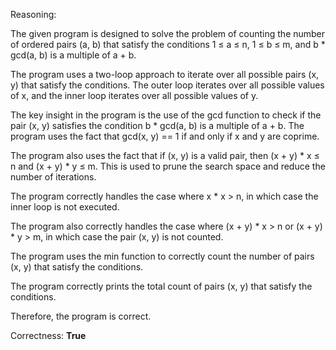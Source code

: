 Reasoning:

The given program is designed to solve the problem of counting the number of ordered pairs (a, b) that satisfy the conditions 1 ≤ a ≤ n, 1 ≤ b ≤ m, and b * gcd(a, b) is a multiple of a + b.

The program uses a two-loop approach to iterate over all possible pairs (x, y) that satisfy the conditions. The outer loop iterates over all possible values of x, and the inner loop iterates over all possible values of y.

The key insight in the program is the use of the gcd function to check if the pair (x, y) satisfies the condition b * gcd(a, b) is a multiple of a + b. The program uses the fact that gcd(x, y) == 1 if and only if x and y are coprime.

The program also uses the fact that if (x, y) is a valid pair, then (x + y) * x ≤ n and (x + y) * y ≤ m. This is used to prune the search space and reduce the number of iterations.

The program correctly handles the case where x * x > n, in which case the inner loop is not executed.

The program also correctly handles the case where (x + y) * x > n or (x + y) * y > m, in which case the pair (x, y) is not counted.

The program uses the min function to correctly count the number of pairs (x, y) that satisfy the conditions.

The program correctly prints the total count of pairs (x, y) that satisfy the conditions.

Therefore, the program is correct.

Correctness: **True**